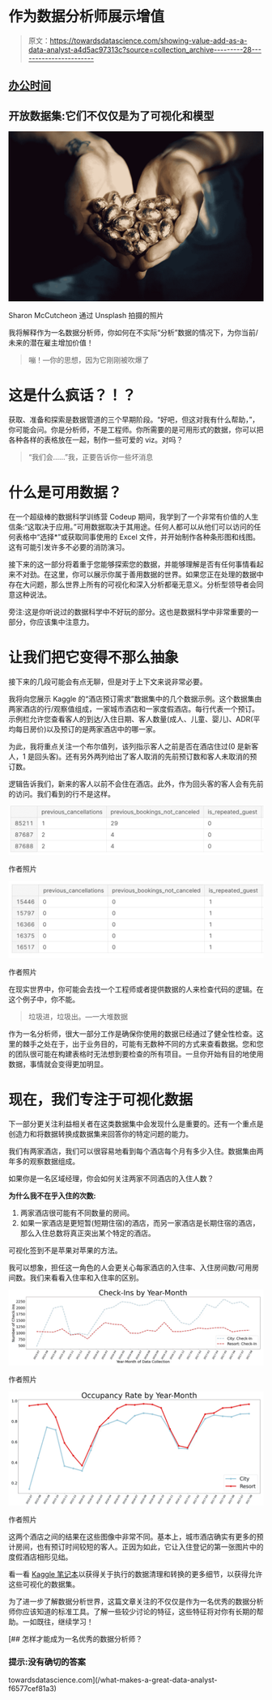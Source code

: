 # 作为数据分析师展示增值

> 原文：<https://towardsdatascience.com/showing-value-add-as-a-data-analyst-a4d5ac97313c?source=collection_archive---------28----------------------->

## [办公时间](https://towardsdatascience.com/tagged/office-hours)

## 开放数据集:它们不仅仅是为了可视化和模型

![](img/43b9a8c112455571ab09dc722288cf9c.png)

Sharon McCutcheon 通过 Unsplash 拍摄的照片

我将解释作为一名数据分析师，你如何在不实际“分析”数据的情况下，为你当前/未来的潜在雇主增加价值！

> 嘣！—你的思想，因为它刚刚被吹爆了

# 这是什么疯话？！？

获取、准备和探索是数据管道的三个早期阶段。“好吧，但这对我有什么帮助，”，你可能会问。你是分析师，不是工程师。你所需要的是可用形式的数据，你可以把各种各样的表格放在一起，制作一些可爱的 viz。对吗？

> “我们会……”我，正要告诉你一些坏消息

# 什么是可用数据？

在一个超级棒的数据科学训练营 Codeup 期间，我学到了一个非常有价值的人生信条:“这取决于应用。”可用数据取决于其用途。任何人都可以从他们可以访问的任何表格中“选择*”或获取同事使用的 Excel 文件，并开始制作各种条形图和线图。这有可能引发许多不必要的消防演习。

接下来的这一部分将着重于您能够探索您的数据，并能够理解是否有任何事情看起来不对劲。在这里，你可以展示你属于善用数据的世界。如果您正在处理的数据中存在大问题，那么世界上所有的可视化和深入分析都毫无意义。分析型领导者会同意这种说法。

旁注:这是你听说过的数据科学中不好玩的部分。这也是数据科学中非常重要的一部分，你应该集中注意力。

# 让我们把它变得不那么抽象

接下来的几段可能会有点无聊，但是对于上下文来说非常必要。

我将向您展示 Kaggle 的“酒店预订需求”数据集中的几个数据示例。这个数据集由两家酒店的行/观察值组成，一家城市酒店和一家度假酒店。每行代表一个预订。示例栏允许您查看客人的到达/入住日期、客人数量(成人、儿童、婴儿)、ADR(平均每日房价)以及预订的是两家酒店中的哪一家。

为此，我将重点关注一个布尔值列，该列指示客人之前是否在酒店住过(0 是新客人，1 是回头客)。还有另外两列给出了客人取消的先前预订数和客人未取消的预订数。

逻辑告诉我们，新来的客人以前不会住在酒店。此外，作为回头客的客人会有先前的访问。我们看到的行不是这样。

![](img/38c540a3d9e860f79c7a34005d99c0c8.png)

作者照片

![](img/a2ff6cb6b0df917b08f0614bd25113b7.png)

作者照片

在现实世界中，你可能会去找一个工程师或者提供数据的人来检查代码的逻辑。在这个例子中，你不能。

> 垃圾进，垃圾出。—一大堆数据

作为一名分析师，很大一部分工作是确保你使用的数据已经通过了健全性检查。这里的棘手之处在于，出于业务目的，可能有无数种不同的方式来查看数据。您和您的团队很可能在构建表格时无法想到要检查的所有项目。一旦你开始有目的地使用数据，事情就会变得更加明显。

# 现在，我们专注于可视化数据

下一部分更关注利益相关者在这类数据集中会发现什么是重要的。还有一个重点是创造力和将数据转换成数据集来回答你的特定问题的能力。

我们有两家酒店，我们可以很容易地看到每个酒店每个月有多少入住。数据集由两年多的观察数据组成。

如果你是一名区域经理，你会如何关注两家不同酒店的入住人数？

**为什么我不在乎入住的次数:**

1.  两家酒店很可能有不同数量的房间。
2.  如果一家酒店是更短暂(短期住宿)的酒店，而另一家酒店是长期住宿的酒店，那么入住总数将真正突出某个特定的酒店。

可视化签到不是苹果对苹果的方法。

我可以想象，担任这一角色的人会更关心每家酒店的入住率、入住房间数/可用房间数。我们来看看入住率和入住率的区别。

![](img/e82fcb619f80a9e1c5069e53f9ea5f6d.png)

作者照片

![](img/127577e6b3aee455cdef8533a6c15d26.png)

作者照片

这两个酒店之间的结果在这些图像中非常不同。基本上，城市酒店确实有更多的预计房间，也有预订时间较短的客人。正因为如此，它让入住登记的第一张图片中的度假酒店相形见绌。

看一看 [Kaggle 笔记本](https://www.kaggle.com/josephburton06/hotel-performances-and-eda)以获得关于执行的数据清理和转换的更多细节，以获得允许这些可视化的数据集。

为了进一步了解数据分析世界，这篇文章关注的不仅仅是作为一名优秀的数据分析师你应该知道的标准工具。了解一些较少讨论的特征，这些特征将对你有长期的帮助。一如既往，继续学习！

[](/what-makes-a-great-data-analyst-f6577cef81a3) [## 怎样才能成为一名优秀的数据分析师？

### 提示:没有确切的答案

towardsdatascience.com](/what-makes-a-great-data-analyst-f6577cef81a3)